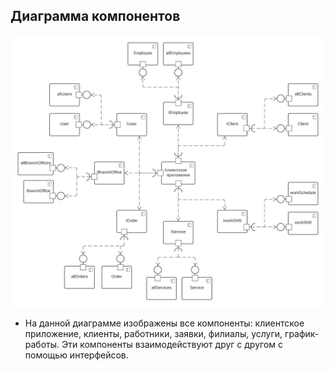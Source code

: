 ## Диаграмма компонентов

![Диаграмма](diagrams/component.png)
+ На данной диаграмме изображены все компоненты: клиентское приложение, клиенты, работники, заявки, филиалы, услуги, график-работы. 
Эти компоненты взаимодействуют друг с другом с помощью интерфейсов.
